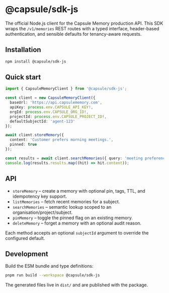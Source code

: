 # @capsule/sdk-js

The official Node.js client for the Capsule Memory production API. This SDK wraps the `/v1/memories` REST routes with a typed interface, header-based authentication, and sensible defaults for tenancy-aware requests.

## Installation

```bash
npm install @capsule/sdk-js
```

## Quick start

```ts
import { CapsuleMemoryClient } from '@capsule/sdk-js';

const client = new CapsuleMemoryClient({
  baseUrl: 'https://api.capsulememory.com',
  apiKey: process.env.CAPSULE_API_KEY!,
  orgId: process.env.CAPSULE_ORG_ID!,
  projectId: process.env.CAPSULE_PROJECT_ID!,
  defaultSubjectId: 'agent-123'
});

await client.storeMemory({
  content: 'Customer prefers morning meetings.',
  pinned: true
});

const results = await client.searchMemories({ query: 'meeting preferences' });
console.log(results.results.map((hit) => hit.content));
```

## API

- `storeMemory` – create a memory with optional pin, tags, TTL, and idempotency key support.
- `listMemories` – fetch recent memories for a subject.
- `searchMemories` – semantic lookup scoped to an organisation/project/subject.
- `pinMemory` – toggle the pinned flag on an existing memory.
- `deleteMemory` – forget a memory with an optional audit reason.

Each method accepts an optional `subjectId` argument to override the configured default.

## Development

Build the ESM bundle and type definitions:

```bash
pnpm run build --workspace @capsule/sdk-js
```

The generated files live in `dist/` and are published with the package.
